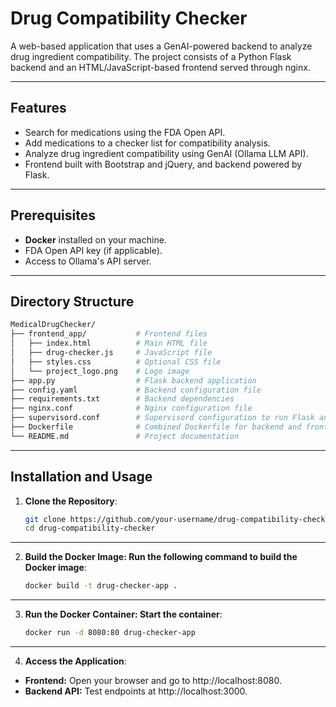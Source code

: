 # Drug Compatibility Checker

A web-based application that uses a GenAI-powered backend to analyze drug ingredient compatibility. The project consists of a Python Flask backend and an HTML/JavaScript-based frontend served through nginx.

---

## Features

- Search for medications using the FDA Open API.
- Add medications to a checker list for compatibility analysis.
- Analyze drug ingredient compatibility using GenAI (Ollama LLM API).
- Frontend built with Bootstrap and jQuery, and backend powered by Flask.

---

## Prerequisites

- **Docker** installed on your machine.
- FDA Open API key (if applicable).
- Access to Ollama's API server.

---

## Directory Structure
```bash
MedicalDrugChecker/
├── frontend_app/           # Frontend files
│   ├── index.html          # Main HTML file
│   ├── drug-checker.js     # JavaScript file
│   ├── styles.css          # Optional CSS file
│   └── project_logo.png    # Logo image
├── app.py                  # Flask backend application
├── config.yaml             # Backend configuration file
├── requirements.txt        # Backend dependencies
├── nginx.conf              # Nginx configuration file
├── supervisord.conf        # Supervisord configuration to run Flask and Nginx
├── Dockerfile              # Combined Dockerfile for backend and frontend
└── README.md               # Project documentation
```
---

## Installation and Usage

1. **Clone the Repository**:
   ```bash
   git clone https://github.com/your-username/drug-compatibility-checker.git
   cd drug-compatibility-checker

---

2. **Build the Docker Image: Run the following command to build the Docker image**:
   ```bash
   docker build -t drug-checker-app .

---

3. **Run the Docker Container: Start the container**:
   ```bash
   docker run -d 8080:80 drug-checker-app

---

4. **Access the Application**:

- **Frontend:** Open your browser and go to http://localhost:8080.
- **Backend API:** Test endpoints at http://localhost:3000.